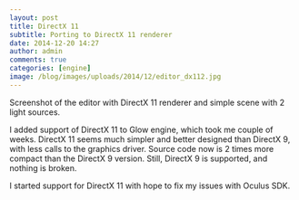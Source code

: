 ```yaml
---
layout: post
title: DirectX 11
subtitle: Porting to DirectX 11 renderer
date: 2014-12-20 14:27
author: admin
comments: true
categories: [engine]
image: /blog/images/uploads/2014/12/editor_dx112.jpg
---
```

Screenshot of the editor with DirectX 11 renderer and simple scene with 2 light sources.

I added support of DirectX 11 to Glow engine, which took me couple of weeks. DirectX 11 seems much simpler and better designed than DirectX 9, with less calls to the graphics driver. Source code now is 2 times more compact than the DirectX 9 version. Still, DirectX 9 is supported, and nothing is broken.

I started support for DirectX 11 with hope to fix my issues with Oculus SDK.


